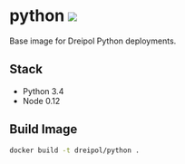 # python [![](https://badge.imagelayers.io/dreipol/python.svg)](https://imagelayers.io/?images=dreipol/python:latest)

Base image for Dreipol Python deployments.

## Stack

- Python 3.4
- Node 0.12

## Build Image

```bash
docker build -t dreipol/python .
```
